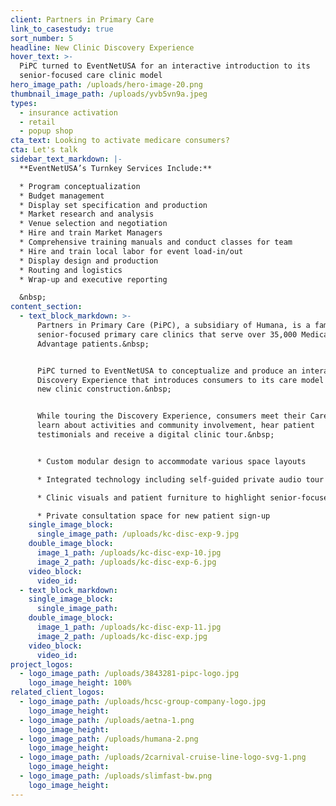 ```yaml
---
client: Partners in Primary Care
link_to_casestudy: true
sort_number: 5
headline: New Clinic Discovery Experience
hover_text: >-
  PiPC turned to EventNetUSA for an interactive introduction to its
  senior-focused care clinic model
hero_image_path: /uploads/hero-image-20.png
thumbnail_image_path: /uploads/yvb5vn9a.jpeg
types:
  - insurance activation
  - retail
  - popup shop
cta_text: Looking to activate medicare consumers?
cta: Let's talk
sidebar_text_markdown: |-
  **EventNetUSA’s Turnkey Services Include:**

  * Program conceptualization
  * Budget management
  * Display set specification and production
  * Market research and analysis
  * Venue selection and negotiation
  * Hire and train Market Managers
  * Comprehensive training manuals and conduct classes for team
  * Hire and train local labor for event load-in/out
  * Display design and production
  * Routing and logistics
  * Wrap-up and executive reporting

  &nbsp;
content_section:
  - text_block_markdown: >-
      Partners in Primary Care (PiPC), a subsidiary of Humana, is a family of
      senior-focused primary care clinics that serve over 35,000 Medicare
      Advantage patients.&nbsp;


      PiPC turned to EventNetUSA to conceptualize and produce an interactive
      Discovery Experience that introduces consumers to its care model during
      new clinic construction.&nbsp;


      While touring the Discovery Experience, consumers meet their Care Team,
      learn about activities and community involvement, hear patient
      testimonials and receive a digital clinic tour.&nbsp;


      * Custom modular design to accommodate various space layouts

      * Integrated technology including self-guided private audio tour

      * Clinic visuals and patient furniture to highlight senior-focused design

      * Private consultation space for new patient sign-up
    single_image_block:
      single_image_path: /uploads/kc-disc-exp-9.jpg
    double_image_block:
      image_1_path: /uploads/kc-disc-exp-10.jpg
      image_2_path: /uploads/kc-disc-exp-6.jpg
    video_block:
      video_id:
  - text_block_markdown:
    single_image_block:
      single_image_path:
    double_image_block:
      image_1_path: /uploads/kc-disc-exp-11.jpg
      image_2_path: /uploads/kc-disc-exp.jpg
    video_block:
      video_id:
project_logos:
  - logo_image_path: /uploads/3843281-pipc-logo.jpg
    logo_image_height: 100%
related_client_logos:
  - logo_image_path: /uploads/hcsc-group-company-logo.jpg
    logo_image_height:
  - logo_image_path: /uploads/aetna-1.png
    logo_image_height:
  - logo_image_path: /uploads/humana-2.png
    logo_image_height:
  - logo_image_path: /uploads/2carnival-cruise-line-logo-svg-1.png
    logo_image_height:
  - logo_image_path: /uploads/slimfast-bw.png
    logo_image_height:
---
```


